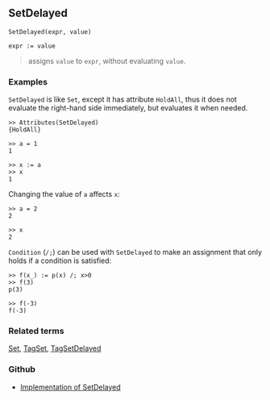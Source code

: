 ## SetDelayed

```
SetDelayed(expr, value)

expr := value
```

> assigns `value` to `expr`, without evaluating `value`.


### Examples

`SetDelayed` is like `Set`, except it has attribute `HoldAll`, thus it does not evaluate the right-hand side immediately, but evaluates it when needed.

```
>> Attributes(SetDelayed)    
{HoldAll}    

>> a = 1    
1    

>> x := a
>> x    
1    
```

Changing the value of `a` affects `x`: 
  
```
>> a = 2    
2    

>> x    
2
```
    
`Condition` (`/;`) can be used with `SetDelayed` to make an assignment that only holds if a condition is satisfied:
  
```
>> f(x_) := p(x) /; x>0    
>> f(3)    
p(3)    

>> f(-3)    
f(-3)    
```

### Related terms 
[Set](Set.md), [TagSet](TagSet.md), [TagSetDelayed](TagSetDelayed.md) 

### Github

* [Implementation of SetDelayed](https://github.com/axkr/symja_android_library/blob/master/symja_android_library/matheclipse-core/src/main/java/org/matheclipse/core/builtin/PatternMatching.java#L1845) 
